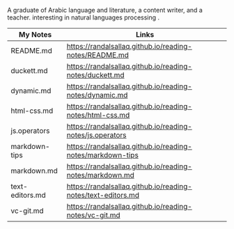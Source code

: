 A graduate of Arabic language and literature, a content writer, and a teacher.
interesting in natural languages processing .

My Notes | Links
------------ | -------------
README.md| https://randalsallaq.github.io/reading-notes/README.md
duckett.md | https://randalsallaq.github.io/reading-notes/duckett.md
dynamic.md|https://randalsallaq.github.io/reading-notes/dynamic.md
html-css.md|https://randalsallaq.github.io/reading-notes/html-css.md
js.operators|https://randalsallaq.github.io/reading-notes/js.operators
markdown-tips|https://randalsallaq.github.io/reading-notes/markdown-tips
markdown.md|https://randalsallaq.github.io/reading-notes/markdown.md
text-editors.md|https://randalsallaq.github.io/reading-notes/text-editors.md
vc-git.md|https://randalsallaq.github.io/reading-notes/vc-git.md
